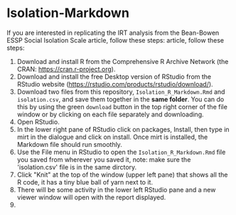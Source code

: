 # Isolation-Markdown
If you are interested in replicating the IRT analysis from the Bean-Bowen ESSP Social Isolation Scale article, 
follow these steps: article, follow these steps:

1) Download and install R from the Comprehensive R Archive Network (the CRAN: https://cran.r-project.org).
2) Download and install the free Desktop version of RStudio from the RStudio website (https://rstudio.com/products/rstudio/download/).
3) Download two files from this repository, `Isolation_R_Markdown.Rmd` and `isolation.csv`, and save them together in the **same folder**. You can do this by using the green `download` button in the top right corner of the file window or by clicking on each file separately and downloading.
4) Open RStudio.
5) In the lower right pane of RStudio click on packages, Install, then type in mirt in the dialogue and click on install. Once mirt is installed, the Markdown file should run smoothly.
6) Use the File menu in RStudio to open the `Isolation_R_Markdown.Rmd` file you saved from wherever you saved it, note: make sure the 'isolation.csv' file is in the same dirctory. 
7) Click "Knit" at the top of the window (upper left pane) that shows all the R code, it has a tiny blue ball of yarn next to it.
8) There will be some activity in the lower left RStudio pane and a new viewer window will open with the report displayed.
9) 
